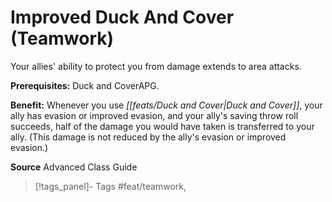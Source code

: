 ﻿---
cssclass: [feats]

---
# Improved Duck And Cover (Teamwork)

Your allies' ability to protect you from damage extends to area attacks.

**Prerequisites:** Duck and CoverAPG.

**Benefit:** Whenever you use _[[feats/Duck and Cover|Duck and Cover]]_, your ally has evasion or improved evasion, and your ally's saving throw roll succeeds, half of the damage you would have taken is transferred to your ally. (This damage is not reduced by the ally's evasion or improved evasion.)

**Source** Advanced Class Guide
>[!tags_panel]- Tags
> #feat/teamwork, 
